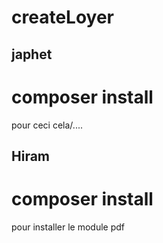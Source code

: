 # createLoyer




##  japhet
# composer install 
pour ceci cela/....



## Hiram
# composer install
pour installer le module pdf
